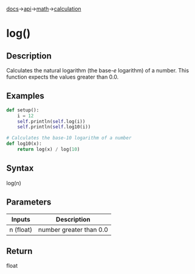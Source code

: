 [docs](/docs/)→[api](/docs/api)→[math](/docs/api/math/)→[calculation](/docs/api/math/calculation/)

# log()

## Description

Calculates the natural logarithm (the base-_e_ logarithm) of a number. This function expects the values greater than 0.0.

## Examples

```py
def setup():
    i = 12
    self.println(self.log(i))
    self.println(self.log10(i))

# Calculates the base-10 logarithm of a number
def log10(x):
    return log(x) / log(10)
```

## Syntax

log(n)

## Parameters

| Inputs | Description |
|--------|-------------|
| n (float) | number greater than 0.0 |

## Return

float

